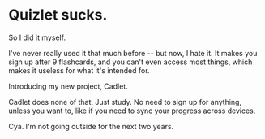 # Quizlet sucks.
So I did it myself.

I've never really used it that much before -- but now, I hate it. It makes you sign up after 9 flashcards, and you can't even access most things, which makes it useless for what it's intended for.

Introducing my new project, Cadlet.

Cadlet does none of that. Just study. No need to sign up for anything, unless you want to, like if you need to sync your progress across devices.

Cya. I'm not going outside for the next two years.